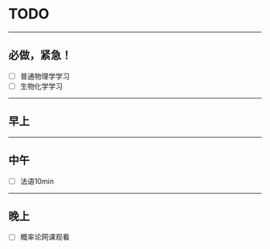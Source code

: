 # TODO
-----
## 必做，紧急！
- [ ] 普通物理学学习
- [ ] 生物化学学习
-----  
## 早上

-----
## 中午
- [ ] 法语10min
-----
## 晚上

- [ ] 概率论网课观看